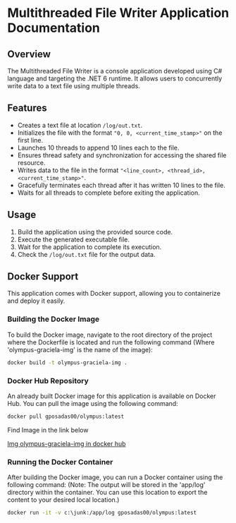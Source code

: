 # Multithreaded File Writer Application Documentation

## Overview
The Multithreaded File Writer is a console application developed using C# language and targeting the .NET 6 runtime. It allows users to concurrently write data to a text file using multiple threads.

## Features
- Creates a text file at location `/log/out.txt`.
- Initializes the file with the format `"0, 0, <current_time_stamp>"` on the first line.
- Launches 10 threads to append 10 lines each to the file.
- Ensures thread safety and synchronization for accessing the shared file resource.
- Writes data to the file in the format `"<line_count>, <thread_id>, <current_time_stamp>"`.
- Gracefully terminates each thread after it has written 10 lines to the file.
- Waits for all threads to complete before exiting the application.

## Usage
1. Build the application using the provided source code.
2. Execute the generated executable file.
3. Wait for the application to complete its execution.
4. Check the `/log/out.txt` file for the output data.

## Docker Support

This application comes with Docker support, allowing you to containerize and deploy it easily.


### Building the Docker Image

To build the Docker image, navigate to the root directory of the project where the Dockerfile is located and run the following command (Where 'olympus-graciela-img' is the name of the image):

```bash
docker build -t olympus-graciela-img . 
```


### Docker Hub Repository
An already built Docker image for this application is available on Docker Hub. You can pull the image using the following command:
```bash
docker pull gposadas00/olympus:latest
```
Find Image in the link below

[Img olympus-graciela-img in docker hub ](https://hub.docker.com/r/gposadas00/olympus/tags)

### Running the Docker Container
After building the Docker image, you can run a Docker container using the following command: 
(Note: The output will be stored in the 'app/log' directory within the container. You can use this location to export the content to your desired local location.)
```bash
docker run -it -v c:\junk:/app/log gposadas00/olympus:latest
```